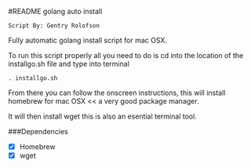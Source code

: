 #README golang auto install

`Script By: Gentry Rolofson`

Fully automatic golang install script for mac OSX.

To run this script properly all you need to do is cd into the location of the installgo.sh file and type into terminal 

`. installgo.sh`

From there you can follow the onscreen instructions, this will install homebrew for mac OSX << a very good package manager.

It will then install wget this is also an esential terminal tool.

###Dependencies 
- [x] Homebrew
- [x] wget
